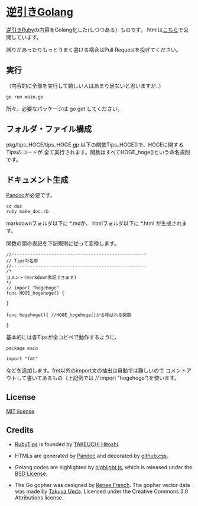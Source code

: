 # [逆引きGolang](http://ashitani.jp/golangtips)

[逆引きRuby](http://www.namaraii.com/rubytips)の内容をGolang化した(しつつある）ものです。
htmlは[こちら](http://ashitani.jp/golangtips)で公開しています。

誤りがあったりもっとうまく書ける場合はPull Requestを投げてください。

## 実行

（内容的に全部を実行して嬉しい人はあまり居ないと思いますが..)

```golang
go run main.go
```

所々、必要なパッケージは go get してください。

## フォルダ・ファイル構成

pkg/tips_HOGE/tips_HOGE.gp 以下の関数Tips_HOGE()で、HOGEに関するTipsのコードが
全て実行されます。関数はすべてHOGE_hoge()という命名規則です。

## ドキュメント生成

[Pandoc](http://pandoc.org)が必要です。

```
cd doc
ruby make_doc.rb
```

markdownフォルダ以下に \*.mdが、
htmlフォルダ以下に \*.html が生成されます。

関数の頭の表記を下記規則に従って変換します。


```golang
//---------------------------------------------------
// Tipsの名前
//---------------------------------------------------
/*
コメント(markdown表記できます)
*/
// import "hogehoge"
func HOGE_hogehoge() {
    
}

func hogehoge(){ //HOGE_hogehoge()から呼ばれる関数
    
}
```

基本的には各Tipsが全コピペで動作するように、

```golang
package main

import "fmt"
```
などを追加します。fmt以外のimport文の抽出は自動では難しいので
コメントアウトして書いてあるもの（上記例では // import "hogehoge")を使います。

## License

[MIT license](LICENSE)

## Credits

- [RubyTips](http://www.namaraii.com/rubytips) is founded by [TAKEUCHI Hitoshi](http://www.namaraii.com/).

- HTMLs are generated by [Pandoc](http://pandoc.org/) and decorated by [github.css](https://gist.github.com/andyferra/2554919).
- Golang codes are highlighted by [highlight.js](https://highlightjs.org/),
which is released under the [BSD License](./LICENSE.highlightjs.txt).

- The Go gopher was designed by [Renee French](http://reneefrench.blogspot.com/).
The gopher vector data was made by [Takuya Ueda](http://u.hinoichi.net). 
Licensed under the Creative Commons 3.0 Attributions license.
